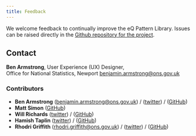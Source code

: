 ```yaml
---
title: Feedback
---
```

We welcome feedback to continually improve the eQ Pattern Library. Issues can be raised directly in the [Github repository for the project](https://github.com/ONSdigital/sdc-global-design-patterns/).

## Contact
__Ben Armstrong__, User Experience (UX) Designer,<br/>Office for National Statistics, Newport
<benjamin.armstrong@ons.gov.uk>

### Contributors

* __Ben Armstrong__ (<benjamin.armstrong@ons.gov.uk>) / ([twitter](https://twitter.com/wiredimage)) / ([GitHub](https://github.com/armstrongb))
* __Matt Simon__ ([GitHub](https://github.com/boxadesign))
* __Will Richards__ ([twitter](https://twitter.com/madebymoon)) / ([GitHub](https://github.com/madebymoon))
* __Hamish Taplin__ ([twitter](https://twitter.com/hamishtaplin)) / ([GitHub](https://github.com/hamishtaplin))
* __Rhodri Griffith__ (<rhodri.griffith@ons.gov.uk>) / ([twitter](https://twitter.com/RhodGriffith)) / ([GitHub](https://github.com/RhodGriffith))
